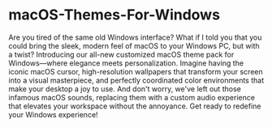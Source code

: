 # macOS-Themes-For-Windows
Are you tired of the same old Windows interface? What if I told you that you could bring the sleek, modern feel of macOS to your Windows PC, but with a twist? Introducing our all-new customized macOS theme pack for Windows—where elegance meets personalization. Imagine having the iconic macOS cursor, high-resolution wallpapers that transform your screen into a visual masterpiece, and perfectly coordinated color environments that make your desktop a joy to use. And don't worry, we've left out those infamous macOS sounds, replacing them with a custom audio experience that elevates your workspace without the annoyance. Get ready to redefine your Windows experience!
